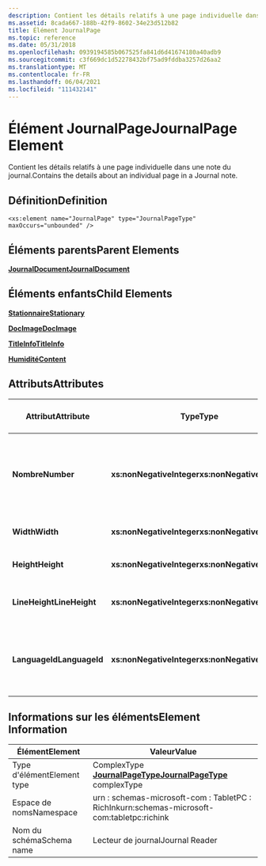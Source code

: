 ```yaml
---
description: Contient les détails relatifs à une page individuelle dans une note du journal.
ms.assetid: 8cada667-188b-42f9-8602-34e23d512b82
title: Élément JournalPage
ms.topic: reference
ms.date: 05/31/2018
ms.openlocfilehash: 0939194585b067525fa841d6d41674180a40adb9
ms.sourcegitcommit: c3f669dc1d52278432bf75ad9fddba3257d26aa2
ms.translationtype: MT
ms.contentlocale: fr-FR
ms.lasthandoff: 06/04/2021
ms.locfileid: "111432141"
---
```

# <a name="journalpage-element"></a><span data-ttu-id="2d016-103">Élément JournalPage</span><span class="sxs-lookup"><span data-stu-id="2d016-103">JournalPage Element</span></span>

<span data-ttu-id="2d016-104">Contient les détails relatifs à une page individuelle dans une note du journal.</span><span class="sxs-lookup"><span data-stu-id="2d016-104">Contains the details about an individual page in a Journal note.</span></span>

## <a name="definition"></a><span data-ttu-id="2d016-105">Définition</span><span class="sxs-lookup"><span data-stu-id="2d016-105">Definition</span></span>

``` syntax
<xs:element name="JournalPage" type="JournalPageType" maxOccurs="unbounded" />
```

## <a name="parent-elements"></a><span data-ttu-id="2d016-106">Éléments parents</span><span class="sxs-lookup"><span data-stu-id="2d016-106">Parent Elements</span></span>

[<span data-ttu-id="2d016-107">**JournalDocument**</span><span class="sxs-lookup"><span data-stu-id="2d016-107">**JournalDocument**</span></span>](journaldocument-element.md)

## <a name="child-elements"></a><span data-ttu-id="2d016-108">Éléments enfants</span><span class="sxs-lookup"><span data-stu-id="2d016-108">Child Elements</span></span>

[<span data-ttu-id="2d016-109">**Stationnaire**</span><span class="sxs-lookup"><span data-stu-id="2d016-109">**Stationary**</span></span>](stationery-element.md)

[<span data-ttu-id="2d016-110">**DocImage**</span><span class="sxs-lookup"><span data-stu-id="2d016-110">**DocImage**</span></span>](docimage-element.md)

[<span data-ttu-id="2d016-111">**TitleInfo**</span><span class="sxs-lookup"><span data-stu-id="2d016-111">**TitleInfo**</span></span>](titleinfo-element.md)

[<span data-ttu-id="2d016-112">**Humidité**</span><span class="sxs-lookup"><span data-stu-id="2d016-112">**Content**</span></span>](content-element--journal-reader.md)

## <a name="attributes"></a><span data-ttu-id="2d016-113">Attributs</span><span class="sxs-lookup"><span data-stu-id="2d016-113">Attributes</span></span>



| <span data-ttu-id="2d016-114">Attribut</span><span class="sxs-lookup"><span data-stu-id="2d016-114">Attribute</span></span>      | <span data-ttu-id="2d016-115">Type</span><span class="sxs-lookup"><span data-stu-id="2d016-115">Type</span></span>                      | <span data-ttu-id="2d016-116">Obligatoire</span><span class="sxs-lookup"><span data-stu-id="2d016-116">Required</span></span> | <span data-ttu-id="2d016-117">Description</span><span class="sxs-lookup"><span data-stu-id="2d016-117">Description</span></span>                                                                        | <span data-ttu-id="2d016-118">Valeurs possibles</span><span class="sxs-lookup"><span data-stu-id="2d016-118">Possible Values</span></span>                                          |
|----------------|---------------------------|----------|------------------------------------------------------------------------------------|----------------------------------------------------------|
| <span data-ttu-id="2d016-119">**Nombre**</span><span class="sxs-lookup"><span data-stu-id="2d016-119">**Number**</span></span>     | <span data-ttu-id="2d016-120">**xs:nonNegativeInteger**</span><span class="sxs-lookup"><span data-stu-id="2d016-120">**xs:nonNegativeInteger**</span></span> | <span data-ttu-id="2d016-121">Obligatoire</span><span class="sxs-lookup"><span data-stu-id="2d016-121">Required</span></span> | <span data-ttu-id="2d016-122">Numéro ordinal de la page dans le document Journal, commençant par un (1).</span><span class="sxs-lookup"><span data-stu-id="2d016-122">The ordinal number of the page within the Journal document, starting with one (1).</span></span> | <span data-ttu-id="2d016-123">Entier non négatif.</span><span class="sxs-lookup"><span data-stu-id="2d016-123">Any non-negative integer.</span></span>                                |
| <span data-ttu-id="2d016-124">**Width**</span><span class="sxs-lookup"><span data-stu-id="2d016-124">**Width**</span></span>      | <span data-ttu-id="2d016-125">**xs:nonNegativeInteger**</span><span class="sxs-lookup"><span data-stu-id="2d016-125">**xs:nonNegativeInteger**</span></span> | <span data-ttu-id="2d016-126">Obligatoire</span><span class="sxs-lookup"><span data-stu-id="2d016-126">Required</span></span> | <span data-ttu-id="2d016-127">Largeur de la page.</span><span class="sxs-lookup"><span data-stu-id="2d016-127">The width of the page.</span></span>                                                             | <span data-ttu-id="2d016-128">Entier non négatif.</span><span class="sxs-lookup"><span data-stu-id="2d016-128">Any non-negative integer.</span></span>                                |
| <span data-ttu-id="2d016-129">**Height**</span><span class="sxs-lookup"><span data-stu-id="2d016-129">**Height**</span></span>     | <span data-ttu-id="2d016-130">**xs:nonNegativeInteger**</span><span class="sxs-lookup"><span data-stu-id="2d016-130">**xs:nonNegativeInteger**</span></span> | <span data-ttu-id="2d016-131">Obligatoire</span><span class="sxs-lookup"><span data-stu-id="2d016-131">Required</span></span> | <span data-ttu-id="2d016-132">Hauteur de la page.</span><span class="sxs-lookup"><span data-stu-id="2d016-132">The height of the page.</span></span>                                                            | <span data-ttu-id="2d016-133">Entier non négatif.</span><span class="sxs-lookup"><span data-stu-id="2d016-133">Any non-negative integer.</span></span>                                |
| <span data-ttu-id="2d016-134">**LineHeight**</span><span class="sxs-lookup"><span data-stu-id="2d016-134">**LineHeight**</span></span> | <span data-ttu-id="2d016-135">**xs:nonNegativeInteger**</span><span class="sxs-lookup"><span data-stu-id="2d016-135">**xs:nonNegativeInteger**</span></span> | <span data-ttu-id="2d016-136">Facultatif</span><span class="sxs-lookup"><span data-stu-id="2d016-136">Optional</span></span> | <span data-ttu-id="2d016-137">Hauteur de la ligne utilisée sur la page.</span><span class="sxs-lookup"><span data-stu-id="2d016-137">The height of the line used on the page.</span></span>                                           | <span data-ttu-id="2d016-138">Entier non négatif.</span><span class="sxs-lookup"><span data-stu-id="2d016-138">Any non-negative integer.</span></span>                                |
| <span data-ttu-id="2d016-139">**LanguageId**</span><span class="sxs-lookup"><span data-stu-id="2d016-139">**LanguageId**</span></span> | <span data-ttu-id="2d016-140">**xs:nonNegativeInteger**</span><span class="sxs-lookup"><span data-stu-id="2d016-140">**xs:nonNegativeInteger**</span></span> | <span data-ttu-id="2d016-141">Facultatif</span><span class="sxs-lookup"><span data-stu-id="2d016-141">Optional</span></span> | <span data-ttu-id="2d016-142">ID de langue utilisé pour la page.</span><span class="sxs-lookup"><span data-stu-id="2d016-142">The language id used for the page.</span></span>                                                 | <span data-ttu-id="2d016-143">Entier non négatif représentant un ID de langue valide.</span><span class="sxs-lookup"><span data-stu-id="2d016-143">A non-negative integer representing a valid language id.</span></span> |



 

## <a name="element-information"></a><span data-ttu-id="2d016-144">Informations sur les éléments</span><span class="sxs-lookup"><span data-stu-id="2d016-144">Element Information</span></span>



|  <span data-ttu-id="2d016-145">Élément</span><span class="sxs-lookup"><span data-stu-id="2d016-145">Element</span></span>     | <span data-ttu-id="2d016-146">Valeur</span><span class="sxs-lookup"><span data-stu-id="2d016-146">Value</span></span>                                                     |
|--------------|---------------------------------------------------------------------|
| <span data-ttu-id="2d016-147">Type d'élément</span><span class="sxs-lookup"><span data-stu-id="2d016-147">Element type</span></span> | <span data-ttu-id="2d016-148">ComplexType [**JournalPageType**](journalpagetype-complex-type.md)</span><span class="sxs-lookup"><span data-stu-id="2d016-148">[**JournalPageType**](journalpagetype-complex-type.md) complexType</span></span> |
| <span data-ttu-id="2d016-149">Espace de noms</span><span class="sxs-lookup"><span data-stu-id="2d016-149">Namespace</span></span>    | <span data-ttu-id="2d016-150">urn : schemas-microsoft-com : TabletPC : RichInk</span><span class="sxs-lookup"><span data-stu-id="2d016-150">urn:schemas-microsoft-com:tabletpc:richink</span></span>                          |
| <span data-ttu-id="2d016-151">Nom du schéma</span><span class="sxs-lookup"><span data-stu-id="2d016-151">Schema name</span></span>  | <span data-ttu-id="2d016-152">Lecteur de journal</span><span class="sxs-lookup"><span data-stu-id="2d016-152">Journal Reader</span></span>                                                      |



 

 

 



